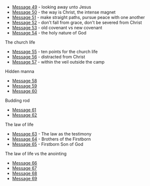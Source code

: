 - [Message 49](msg49.md) - looking away unto Jesus
- [Message 50](msg50.md) - the way is Christ, the intense magnet
- [Message 51](msg51.md) - make straight paths, pursue peace with one another
- [Message 52](msg52.md) - don't fall from grace, don't be severed from Christ
- [Message 53](msg53.md) - old covenant vs new covenant
- [Message 54](msg54.md) - the holy nature of God

The church life
- [Message 55](msg55.md) - ten points for the church life
- [Message 56](msg56.md) - distracted from Christ
- [Message 57](msg57.md) - within the veil outside the camp

Hidden manna 
- [Message 58](msg58.md)
- [Message 59](msg59.md)
- [Message 60](msg60.md)

Budding rod
- [Message 61](msg61.md)
- [Message 62](msg62.md)

The law of life
- [Message 63](msg63.md) - The law as the testimony
- [Message 64](msg64.md) - Brothers of the Firstborn
- [Message 65](msg65.md) - Firstborn Son of God

The law of life vs the anointing
- [Message 66](msg66.md)
- [Message 67](msg67.md)
- [Message 68](msg68.md)
- [Message 69](msg69.md)
